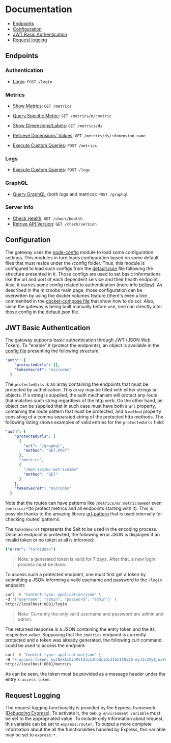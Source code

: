 # Documentation
* [Endpoints](https://github.com/microobs/gateway/tree/master/docs#endpoints)
* [Configuration](https://github.com/microobs/gateway/tree/master/docs#configuration)
* [JWT Basic Authentication](https://github.com/microobs/gateway/tree/master/docs#jwt-basic-authentication)
* [Request logging](https://github.com/microobs/gateway/tree/master/docs#request-logging)

## Endpoints
### Authentication
* [Login](https://github.com/microobs/gateway/tree/master/docs#jwt-basic-authentication): `POST /login`

### Metrics
* [Show Metrics](https://github.com/microobs/gateway/blob/master/docs/metrics/get.md#show-metrics): `GET /metrics`
* [Query Specific Metric](https://github.com/microobs/gateway/blob/master/docs/metrics/get.md#query-specific-metric): `GET /metrics/m/:metric`
* [Show Dimensions/Labels](https://github.com/microobs/gateway/blob/master/docs/metrics/get.md#show-dimensionslabels): `GET /metrics/ds`
* [Retrieve Dimensions' Values](https://github.com/microobs/gateway/blob/master/docs/metrics/get.md#retrieve-dimensions-values): `GET /metrics/ds/:dimension_name`

* [Execute Custom Queries](https://github.com/microobs/gateway/blob/master/docs/metrics/post.md#execute-custom-queries): `POST /metrics`

### Logs

* [Execute Custom Queries](https://github.com/microobs/gateway/blob/master/docs/logs/post.md#execute-custom-queries): `POST /logs`

### GraphQL
* [Query GraphQL](https://github.com/microobs/gateway/blob/master/docs/graphql/post.md#query-graphql) (both logs and metrics): `POST /graphql`

### Server Info
* [Check Health](https://github.com/microobs/gateway/blob/master/docs/check/get.md#check-health): `GET /check/health`
* [Retrive API Version](https://github.com/microobs/gateway/blob/master/docs/check/get.md#retrive-api-version): `GET /check/version`

## Configuration
The gateway uses the [node-config](https://github.com/lorenwest/node-config) module to load some configuration settings. This modules in turn loads configuration based on some default files that must reside under the /config folder. Thus, this module is configured to load such configs from the [default.json](https://github.com/microobs/gateway/blob/master/config/default.json) file following the structure presented in it. Those configs are used to set basic informations like the url and port of each dependent service and their health endpoint. Also, it carries some config related to authentication (more info [bellow](https://github.com/microobs/gateway/tree/master/docs#jwt-basic-authentication)). As described in the microobs main page, those configuration can be overwriten by using the docker volumes feature (there's even a line commentted in the [docker-compose file](https://github.com/microobs/microobs/blob/master/docker-compose.yml) that show how to do so). Also, since the gateway is being built manually before use, one can directly alter those config in the default.json file.

## JWT Basic Authentication
The gateway supports basic authentication through JWT (JSON Web Token). To "enable" it (protect the endpoints), an object is available in the [config file](https://github.com/microobs/gateway/blob/master/config/default.json) presenting the following structure
```yaml
"auth": {
    "protectedUrls": [],
    "tokenSecret": "microobs"
  }
```

The `protectedUrls` is an array containing the endpoints that must be protected by authetication. This array may be filled with either strings or objects. If a string is supplied, the auth mechanism will protect any route that matches such string regardless of the http verb. On the other hand, an object can be supplied that in such case must have both a `url` property, containing the route pattern that must be protected, and a `method` property consisting of a comma separated string of the protected http methods. The following listing shows examples of valid entries for the `protectedUrls` field:
```yaml
"auth": {
    "protectedUrls": [
      {
        "url": "/graphql",
        "method": "GET,POST"
      },
      "/metrics",
      {
        "/metrics/m/:metricname"
        "method": "GET"
      }
    ],
    "tokenSecret": "microobs"
  }
```

Note that the routes can have patterns like `/metrics/m/:metricname`or even `/metrics/*`(to protect metrics and all endpoints starting with it). This is possible thanks to the amazing library [url-pattern](https://github.com/snd/url-pattern) that is used internally for checking routes' patterns.

The `tokenSecret` represents the Salt to be used in the encoding process. Once an endpoint is protected, the following error JSON is displayed if an invalid token or no token at all is informed:
```yaml
{"error": "Forbidden"}
```
> Note: a generated token is valid for 7 days. After that, a new login process must be done.

To access such a protected endpoint, one must first get a token by submitting a JSON informing a valid username and password to the `/login` endpoint:
```sh
curl -H "Content-type: application/json" \
-d '{"username": "admin", "password": "admin"}' \
http://localhost:8081/login
```
> Note: Currently the only valid username and password are admin and admin.

The returned response is a JSON containing the entry token and the its respective value. Supposing that the `/metrics` endpoint is currently protected and a token was already generated, the following curl command could be used to access the endpoint:

```sh
curl -H "Content-type: application/json" \
-H "x-access-token: eyJ0eXAiOiJKV1QiLCJhbGciOiJIUzI1NiJ9.eyJ1c2VyIjoiYWRtaW4iLCJleHAiOjE2MDM3MjU0MzI0Nzh9.kYz5XCOpAVxd0sk_YT5L5XVo8AR1G1_4LnEIUkpTO3A" \
http://localhost:8081/metrics
```

As can be seen, the token must be provided as a message header under the entry `x-access-token`.

## Request Logging
The request logging functionality is provided by the Express framework ([Debugging Express](https://expressjs.com/en/guide/debugging.html)). To activate it, the `Debug environment variable` must be set to the appropriated value. To include only information about request, this variable can be set to `express:router`. To output a more complete information about the all the functionalities handled by Express, this variable may be set to `express:*`.
